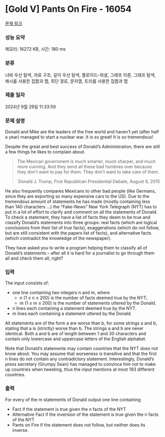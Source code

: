 # [Gold V] Pants On Fire - 16054 

[문제 링크](https://www.acmicpc.net/problem/16054) 

### 성능 요약

메모리: 16272 KB, 시간: 180 ms

### 분류

너비 우선 탐색, 자료 구조, 깊이 우선 탐색, 플로이드–워셜, 그래프 이론, 그래프 탐색, 해시를 사용한 집합과 맵, 최단 경로, 문자열, 트리를 사용한 집합과 맵

### 제출 일자

2024년 9월 29일 11:33:59

### 문제 설명

<p>Donald and Mike are the leaders of the free world and haven’t yet (after half a year) managed to start a nuclear war. It is so great! It is so tremendous!</p>

<p>Despite the great and best success of Donald’s Administration, there are still a few things he likes to complain about.</p>

<blockquote>
<p>The Mexican government is much smarter, much sharper, and much more cunning. And they send all these bad hombres over because they don’t want to pay for them. They don’t want to take care of them.</p>

<p style="text-align: right;">Donald J. Trump, First Republican Presidential Debate, August 6, 2015</p>
</blockquote>

<p>He also frequently compares Mexicans to other bad people (like Germans, since they are exporting so many expensive cars to the US). Due to the tremendous amount of statements he has made (mostly containing less than 140 characters ...) the “Fake-News” New York Telegraph (NYT) has to put in a lot of effort to clarify and comment on all the statements of Donald. To check a statement, they have a list of facts they deem to be true and classify Donald’s statements into three groups: real facts (which are logical conclusions from their list of true facts), exaggerations (which do not follow, but are still consistent with the papers list of facts), and alternative facts (which contradict the knowledge of the newspaper).</p>

<p>They have asked you to write a program helping them to classify all of Donald’s statements – after all it is hard for a journalist to go through them all and check them all, right?</p>

### 입력 

 <p>The input consists of:</p>

<ul>
	<li>one line containing two integers n and m, where
	<ul>
		<li>n (1 ≤ n ≤ 200) is the number of facts deemed true by the NYT;</li>
		<li>m (1 ≤ m ≤ 200) is the number of statements uttered by the Donald.</li>
	</ul>
	</li>
	<li>n lines each containing a statement deemed true by the NYT.</li>
	<li>m lines each containing a statement uttered by the Donald.</li>
</ul>

<p>All statements are of the form a are worse than b, for some strings a and b, stating that a is (strictly) worse than b. The strings a and b are never identical. Both a and b are of length between 1 and 30 characters and contain only lowercase and uppercase letters of the English alphabet.</p>

<p>Note that Donald’s statements may contain countries that the NYT does not know about. You may assume that worseness is transitive and that the first n lines do not contain any contradictory statement. Interestingly, Donald’s press secretary (Grumpy Sean) has managed to convince him not to make up countries when tweeting, thus the input mentions at most 193 different countries.</p>

### 출력 

 <p>For every of the m statements of Donald output one line containing</p>

<ul>
	<li>Fact if the statement is true given the n facts of the NYT</li>
	<li>Alternative Fact if the inversion of the statement is true given the n facts of the NYT</li>
	<li>Pants on Fire if the statement does not follow, but neither does its inverse.</li>
</ul>

